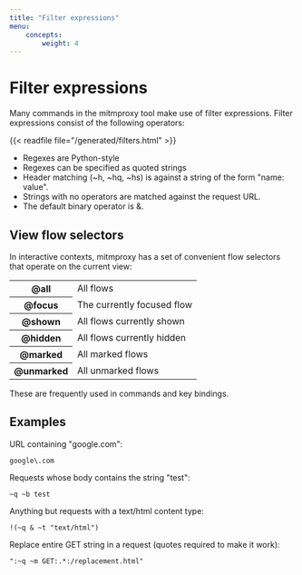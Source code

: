```yaml
---
title: "Filter expressions"
menu:
    concepts:
        weight: 4
---
```


# Filter expressions

Many commands in the mitmproxy tool make use of filter expressions. Filter
expressions consist of the following operators:

{{< readfile file="/generated/filters.html" >}}

- Regexes are Python-style
- Regexes can be specified as quoted strings
- Header matching (~h, ~hq, ~hs) is against a string of the form "name: value".
- Strings with no operators are matched against the request URL.
- The default binary operator is &.

## View flow selectors

In interactive contexts, mitmproxy has a set of convenient flow selectors that
operate on the current view:

<table class="table filtertable"><tbody>
<tr><th>@all</th><td>All flows</td></tr>
<tr><th>@focus</th><td>The currently focused flow</td></tr>
<tr><th>@shown</th><td>All flows currently shown</td></tr>
<tr><th>@hidden</th><td>All flows currently hidden</td></tr>
<tr><th>@marked</th><td>All marked flows</td></tr>
<tr><th>@unmarked</th><td>All unmarked flows</td></tr>
</tbody></table>

These are frequently used in commands and key bindings.

## Examples

URL containing "google.com":

    google\.com

Requests whose body contains the string "test":

    ~q ~b test

Anything but requests with a text/html content type:

    !(~q & ~t "text/html")

Replace entire GET string in a request (quotes required to make it work):

    ":~q ~m GET:.*:/replacement.html"
